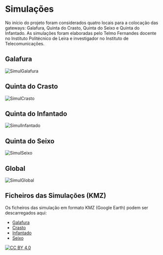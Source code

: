 # Simulações

No início do projeto foram considerados quatro locais para a colocação das gateways: Galafura, Quinta do Crasto, Quinta do Seixo e Quinta do Infantado. As simulações foram elaboradas pelo Telmo Fernandes docente no Instituto Politécnico de Leira e investigador no Instituto de Telecomunicações.

## Galafura

![SimulGalafura](https://i.imgur.com/UmKdbNy.jpg)

## Quinta do Crasto

![SimulCrasto](https://i.imgur.com/9nclQEC.jpg)

## Quinta do Infantado

![SimulInfantado](https://i.imgur.com/WsHWmdP.jpg)

## Quinta do Seixo

![SimulSeixo](https://i.imgur.com/Bnmk0UY.jpg)


## Global

![SimulGlobal](https://i.imgur.com/qwBvlk2.jpg)


## Ficheiros das Simulações (KMZ)

Os ficheiros das simulação em formato KMZ (Google Earth) podem ser descarregados aqui:
* [Galafura](../simulations/UTAD_2020_Galafura.kmz)
* [Crasto](../simulations/UTAD_2020_Crasto.kmz)
* [Infantado](../simulations/UTAD_2020_Infantado.kmz)
* [Seixo](../simulations/UTAD_2020_Seixo.kmz)


[![CC BY 4.0](https://i.creativecommons.org/l/by/4.0/88x31.png)](http://creativecommons.org/licenses/by/4.0/)
